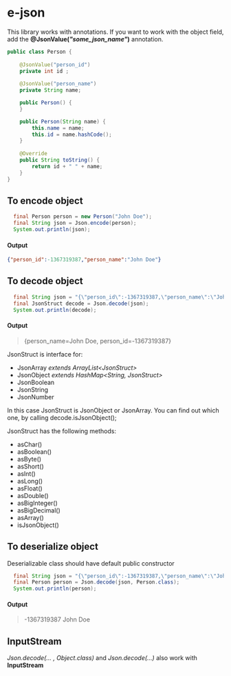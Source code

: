 # e-json

This library works with annotations.
If you want to work with the object field, add the **@JsonValue(*"some_json_name"*)** annotation.
```java 
public class Person {
    
    @JsonValue("person_id")
    private int id ;
    
    @JsonValue("person_name")
    private String name;

    public Person() {
    }

    public Person(String name) {
        this.name = name;
        this.id = name.hashCode();
    }
    
    @Override
    public String toString() {
        return id + " " + name;
    }
}
```

## To encode object
```java
  final Person person = new Person("John Doe");
  final String json = Json.encode(person);
  System.out.println(json);
```
#### Output
```json
{"person_id":-1367319387,"person_name":"John Doe"}
```

## To decode object
```java
  final String json = "{\"person_id\":-1367319387,\"person_name\":\"John Doe\"}";
  final JsonStruct decode = Json.decode(json);
  System.out.println(decode);
  ```
#### Output
>   {person_name=John Doe, person_id=-1367319387}

JsonStruct is interface for:
* JsonArray *extends ArrayList\<JsonStruct\>*
* JsonObject *extends HashMap\<String, JsonStruct\>*
* JsonBoolean
* JsonString
* JsonNumber
  
In this case JsonStruct is JsonObject or JsonArray. You can find out which one, by calling decode.isJsonObject();

JsonStruct has the following methods:
* asChar()
* asBoolean() 
* asByte() 
* asShort() 
* asInt() 
* asLong() 
* asFloat() 
* asDouble() 
* asBigInteger() 
* asBigDecimal() 
* asArray() 
* isJsonObject() 

## To deserialize object
Deserializable class should have default public constructor
```java
  final String json = "{\"person_id\":-1367319387,\"person_name\":\"John Doe\"}";
  final Person person = Json.decode(json, Person.class);
  System.out.println(person);
  ```
  #### Output
>   -1367319387 John Doe

## InputStream
*Json.decode(... , Object.class)* and *Json.decode(...)* also work with **InputStream**

